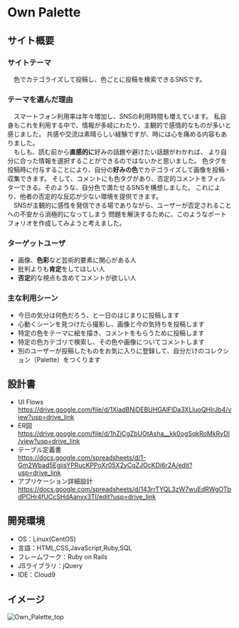 # Own Palette

## サイト概要
### サイトテーマ
&emsp;色でカテゴライズして投稿し、色ごとに投稿を検索できるSNSです。

### テーマを選んだ理由
&emsp;スマートフォン利用率は年々増加し、SNSの利用時間も増えています。
私自身もこれを利用する中で、情報が多岐にわたり、主観的で感情的なものが多いと感じました。
共感や交流は素晴らしい経験ですが、時には心を痛める内容もありました。<br/>
&emsp;もしも、読む前から**直感的に**好みの話題や避けたい話題がわかれば、
より自分に合った情報を選択することができるのではないかと思いました。
色タグを投稿時に付与することにより、自分の**好みの色**でカテゴライズして画像を投稿・収集できます。
そして、コメントにも色タグがあり、否定的コメントをフィルターできる。そのような、自分色で満たせるSNSを構想しました。
これにより、他者の否定的な反応が少ない環境を提供できます。<br/>
&emsp;SNSが主観的に感性を発信できる場でありながら、ユーザーが否定されることへの不安から消極的になってしまう
  問題を解決するために、このようなポートフォリオを作成してみようと考えました。<br/>

### ターゲットユーザ
- 画像、**色彩**など芸術的要素に関心がある人
- 批判よりも**肯定**をしてほしい人
- **否定**的な視点も含めてコメントが欲しい人

### 主な利用シーン
- 今日の気分は何色だろう、と一日のはじまりに投稿します
- 心動くシーンを見つけたら撮影し、画像と今の気持ちを投稿します
- 特定の色をテーマに絵を描き、コメントをもらうために投稿します
- 特定の色カテゴリで検索し、その色や画像についてコメントします
- 別のユーザーが投稿したものをお気に入りに登録して、自分だけのコレクション（Palette）をつくります

## 設計書
- UI Flows  
https://drive.google.com/file/d/1XiadBNjDEBUHGAlFlDa3XLluoQHIrJb4/view?usp=drive_link
- ER図  
https://drive.google.com/file/d/1hZjCgZbUOtAsha__kk0ogSqkRoMkRyDI/view?usp=drive_link
- テーブル定義書  
https://docs.google.com/spreadsheets/d/1-Gm2Wbad5EgjisYPRucKPPoXr05X2yCqZJOcKDi6r2A/edit?usp=drive_link
- アプリケーション詳細設計  
https://docs.google.com/spreadsheets/d/143rrTYQL3zW7wuEdRWgOTbdPCHr4fUCcSHdAanyx3TI/edit?usp=drive_link

## 開発環境
- OS：Linux(CentOS)
- 言語：HTML,CSS,JavaScript,Ruby,SQL
- フレームワーク：Ruby on Rails
- JSライブラリ：jQuery
- IDE：Cloud9

## イメージ
![Own_Palette_top](https://github.com/user-attachments/assets/9adcb535-f0a8-4809-a4f3-c7b70df2fe38)
